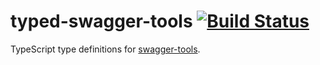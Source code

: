 # typed-swagger-tools [![Build Status](https://travis-ci.org/jzorn/typed-swagger-tools.svg?branch=master)](https://travis-ci.org/jzorn/typed-swagger-tools)

TypeScript type definitions for [swagger-tools](https://github.com/apigee-127/swagger-tools).
